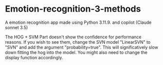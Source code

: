 # Emotion-recognition-3-methods
A emotion recognition app made using Python 3.11.9. and copilot (Claude sonnet 3.5)

The HOG + SVM Part doesn't show the confidence for performance reasons. If you wish to see them, change the SVN model "LinearSVN" to "SVN" and add the argument "probability=true". This will significatively slow down fitting the hog into the model. You might also need to change the display function accordingly.
